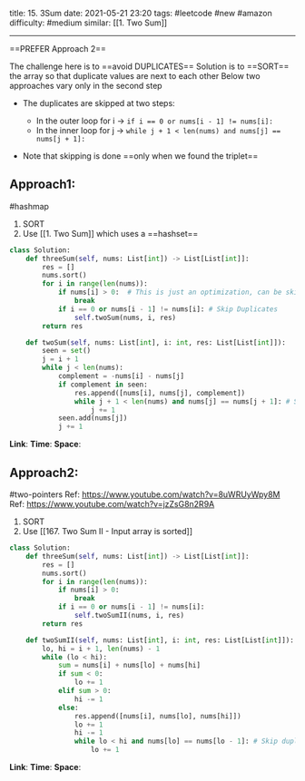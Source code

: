 title: 15. 3Sum
date: 2021-05-21 23:20
tags: #leetcode #new #amazon 
difficulty: #medium
similar: [[1. Two Sum]]

---
==PREFER Approach 2==


The challenge here is to ==avoid DUPLICATES==
Solution is to ==SORT== the array so that duplicate values are next to each other
Below two approaches vary only in the second step

- The duplicates are skipped at two steps:
	- In the outer loop for i -> ```if i == 0 or nums[i - 1] != nums[i]:```
	- In the inner loop for j -> ```while j + 1 < len(nums) and nums[j] == nums[j + 1]:```

- Note that skipping is done ==only when we found the triplet==

## Approach1:
#hashmap 
1. SORT
2. Use [[1. Two Sum]] which uses a ==hashset==

```python
class Solution:
    def threeSum(self, nums: List[int]) -> List[List[int]]:
        res = []
        nums.sort()
        for i in range(len(nums)):
            if nums[i] > 0:  # This is just an optimization, can be skipped
                break
            if i == 0 or nums[i - 1] != nums[i]: # Skip Duplicates
                self.twoSum(nums, i, res)
        return res

    def twoSum(self, nums: List[int], i: int, res: List[List[int]]):
        seen = set()
        j = i + 1
        while j < len(nums):
            complement = -nums[i] - nums[j]
            if complement in seen:
                res.append([nums[i], nums[j], complement])
                while j + 1 < len(nums) and nums[j] == nums[j + 1]: # Skip duplicates
                    j += 1
            seen.add(nums[j])
            j += 1
```

**Link**: 
**Time**:
**Space**:

## Approach2:
#two-pointers 
Ref: https://www.youtube.com/watch?v=8uWRUyWpy8M
Ref: https://www.youtube.com/watch?v=jzZsG8n2R9A

1. SORT
2. Use [[167. Two Sum II - Input array is sorted]] 

```python
class Solution:
    def threeSum(self, nums: List[int]) -> List[List[int]]:
        res = []
        nums.sort()
        for i in range(len(nums)):
            if nums[i] > 0:
                break
            if i == 0 or nums[i - 1] != nums[i]:
                self.twoSumII(nums, i, res)
        return res

    def twoSumII(self, nums: List[int], i: int, res: List[List[int]]):
        lo, hi = i + 1, len(nums) - 1
        while (lo < hi):
            sum = nums[i] + nums[lo] + nums[hi]
            if sum < 0:
                lo += 1
            elif sum > 0:
                hi -= 1
            else:
                res.append([nums[i], nums[lo], nums[hi]])
                lo += 1
                hi -= 1
                while lo < hi and nums[lo] == nums[lo - 1]: # Skip duplicates
                    lo += 1
```

**Link**: 
**Time**:
**Space**: